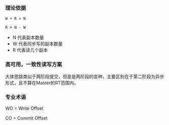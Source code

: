 ### 理论依据

```
W + R > N

R > N - W
```

* N 代表副本数量
* W 代表同步写的副本数量
* R 代表读几个副本

### 高可用，一致性读写方案
大体思路类似于两阶段提交，但是是两阶段的变种，主要区别在于第二阶段为异步形式，且不算在Master的RT范围内。

### 专业术语

WO = Write Offset

CO = Commit Offset






